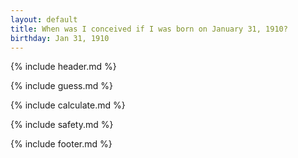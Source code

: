 ```yaml
---
layout: default
title: When was I conceived if I was born on January 31, 1910?
birthday: Jan 31, 1910
---
```


{% include header.md %}

{% include guess.md %}

{% include calculate.md %}

{% include safety.md %}

{% include footer.md %}



